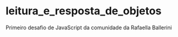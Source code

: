 # leitura_e_resposta_de_objetos
 Primeiro desafio de JavaScript da comunidade da Rafaella Ballerini
